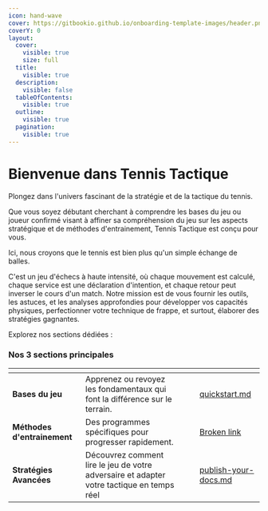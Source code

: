 ```yaml
---
icon: hand-wave
cover: https://gitbookio.github.io/onboarding-template-images/header.png
coverY: 0
layout:
  cover:
    visible: true
    size: full
  title:
    visible: true
  description:
    visible: false
  tableOfContents:
    visible: true
  outline:
    visible: true
  pagination:
    visible: true
---
```


# Bienvenue dans Tennis Tactique

Plongez dans l'univers fascinant de la stratégie et de la tactique du tennis.&#x20;

Que vous soyez débutant cherchant à comprendre les bases du jeu ou joueur confirmé visant à affiner sa compréhension du jeu sur les aspects stratégique et de méthodes d'entrainement, Tennis Tactique est conçu pour vous.

Ici, nous croyons que le tennis est bien plus qu'un simple échange de balles.&#x20;

C'est un jeu d'échecs à haute intensité, où chaque mouvement est calculé, chaque service est une déclaration d'intention, et chaque retour peut inverser le cours d'un match. Notre mission est de vous fournir les outils, les astuces, et les analyses approfondies pour développer vos capacités physiques, perfectionner votre technique de frappe, et surtout, élaborer des stratégies gagnantes.

Explorez nos sections dédiées :

### Nos 3 sections principales

<table data-view="cards"><thead><tr><th></th><th></th><th data-hidden data-card-cover data-type="files"></th><th data-hidden></th><th data-hidden data-card-target data-type="content-ref"></th></tr></thead><tbody><tr><td><strong>Bases du jeu</strong></td><td>Apprenez ou revoyez les fondamentaux qui font la différence sur le terrain.</td><td></td><td></td><td><a href="getting-started/quickstart.md">quickstart.md</a></td></tr><tr><td><strong>Méthodes d'entrainement</strong></td><td>Des programmes spécifiques pour progresser rapidement.</td><td></td><td></td><td><a href="broken-reference">Broken link</a></td></tr><tr><td><strong>Stratégies Avancées</strong></td><td>Découvrez comment lire le jeu de votre adversaire et adapter votre tactique en temps réel</td><td></td><td></td><td><a href="getting-started/publish-your-docs.md">publish-your-docs.md</a></td></tr></tbody></table>
